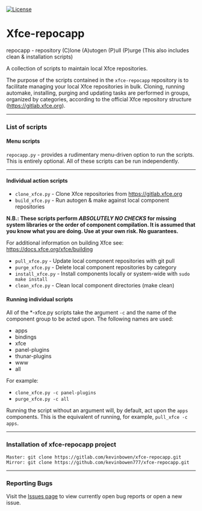 [![License](https://img.shields.io/badge/License-GPL%20v2-blue.svg)](https://gitlab.com/kevinbowen/xfce-repocapp/-/blob/master/LICENSE)

# Xfce-repocapp

repocapp - repository (C)lone (A)utogen (P)ull (P)urge
              (This also includes clean & installation scripts)

A collection of scripts to maintain local Xfce repositories.

The purpose of the scripts contained in the `xfce-repocapp` repository is to
facilitate managing your local Xfce repositories in bulk.
Cloning, running automake, installing, purging and updating tasks are
performed in groups, organized by categories, according to the official
Xfce repository structure (https://gitlab.xfce.org).

----
### List of scripts
#### Menu scripts
`repocapp.py` - provides a rudimentary menu-driven option to run the scripts.
  This is entirely optional. All of these scripts can be run independently.

----
#### Individual action scripts

 - `clone_xfce.py` - Clone Xfce repositories from https://gitlab.xfce.org
 - `build_xfce.py` - Run autogen & make against local component repositories

**N.B.: These scripts perform _ABSOLUTELY NO CHECKS_ for missing system libraries or the
order of component compilation. It is assumed that you know what you are
doing. Use at your own risk. No guarantees.**

For additional information on building Xfce see: https://docs.xfce.org/xfce/building
 - `pull_xfce.py` - Update local component repositories with git pull
 - `purge_xfce.py` - Delete local component repositories by category
 - `install_xfce.py` - Install components locally or system-wide with `sudo make install`
 - `clean_xfce.py` - Clean local component directories (make clean)

#### Running individual scripts
All of the *-xfce.py scripts take the argument `-c` and the name of the
component group to be acted upon. The following names are used:
 - apps
 - bindings
 - xfce
 - panel-plugins
 - thunar-plugins
 - www
 - all

For example:
 - `clone_xfce.py -c panel-plugins`
 - `purge_xfce.py -c all`

Running the script without an argument will, by default, act upon the `apps`
components. This is the equivalent of running, for example, `pull_xfce -c apps`.

----

### Installation of xfce-repocapp project

    Master: git clone https://gitlab.com/kevinbowen/xfce-repocapp.git
    Mirror: git clone https://github.com/kevinbowen777/xfce-repocapp.git


----
### Reporting Bugs

   Visit the [Issues page](https://gitlab.com/kevinbowen/xfce-repocapp/-/issues)
     to view currently open bug reports or open a new issue.
